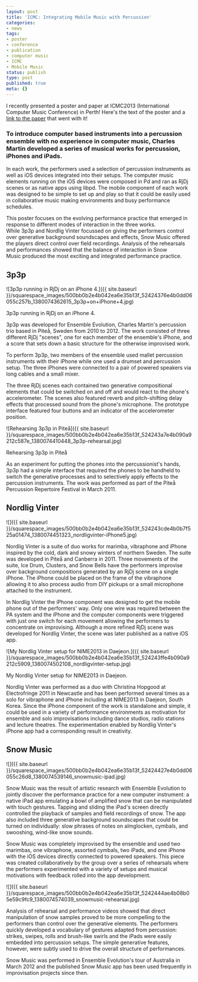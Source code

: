 ```yaml
---
layout: post
title: 'ICMC: Integrating Mobile Music with Percussion'
categories:
- news
tags:
- poster
- conference
- publication
- computer music
- ICMC
- Mobile Music
status: publish
type: post
published: true
meta: {}
---
```


I recently presented a poster and paper at ICMC2013 (International Computer Music Conference) in Perth! Here's the text of the poster and a [link to the paper](/s/Martin-Integrating-Mobile-Music-with-Percussion.pdf) that went with it!

### To introduce computer based instruments into a percussion ensemble with no experience in computer music, Charles Martin developed a series of musical works for percussion, iPhones and iPads.

In each work, the performers used a selection of percussion instruments as well as iOS devices integrated into their setups. The computer music elements running on the iOS devices were composed in Pd and ran as RjDj scenes or as native apps using libpd. The mobile component of each work was designed to be simple to set up and play so that it could be easily used in collaborative music making environments and busy performance schedules.

This poster focuses on the evolving performance practice that emerged in response to different modes of interaction in the three works. While 3p3p and Nordlig Vinter focussed on giving the performers control over generative background soundscapes and effects, Snow Music offered the players direct control over field recordings. Analysis of the rehearsals and performances showed that the balance of interaction in Snow Music produced the most exciting and integrated performance practice.

## **3p3p**
       
![3p3p running in RjDj on an iPhone 4.]({{ site.baseurl }}/squarespace_images/500bb0b2e4b042ea6e35b13f_52424376e4b0dd06055c257b_1380074362615_3p3p+on+iPhone+4.jpg) 

3p3p running in RjDj on an iPhone 4. 
  
3p3p was developed for Ensemble Evolution, Charles Martin's percussion trio based in Piteå, Sweden from 2010 to 2012. The work consisted of three different RjDj "scenes", one for each member of the ensemble's iPhone, and a score that sets down a basic structure for the otherwise improvised work.

To perform 3p3p, two members of the ensemble used mallet percussion instruments with their iPhone while one used a drumset and percussion setup. The three iPhones were connected to a pair of powered speakers via long cables and a small mixer.

The three RjDj scenes each contained two generative compositional elements that could be switched on and off and would react to the phone's accelerometer. The scenes also featured reverb and pitch-shifting delay effects that processed sound from the phone's microphone. The prototype interface featured four buttons and an indicator of the accelerometer position.

![Rehearsing 3p3p in Piteå]({{ site.baseurl }}/squarespace_images/500bb0b2e4b042ea6e35b13f_524243a7e4b090a9212c587e_1380074410448_3p3p-rehearsal.jpg) 

Rehearsing 3p3p in Piteå 

As an experiment for putting the phones into the percussionist's hands, 3p3p had a simple interface that required the phones to be handheld to switch the generative processes and to selectively apply effects to the percussion instruments. The work was performed as part of the Piteå Percussion Repertoire Festival in March 2011.

## Nordlig Vinter
   
![]({{ site.baseurl }}/squarespace_images/500bb0b2e4b042ea6e35b13f_524243cde4b0b7f525a01474_1380074451323_nordligvinter-iPhone5.jpg)

Nordlig Vinter is a suite of duo works for marimba, vibraphone and iPhone inspired by the cold, dark and snowy winters of northern Sweden. The suite was developed in Piteå and Canberra in 2011. Three movements of the suite, Ice Drum, Clusters, and Snow Bells have the performers improvise over background compositions generated by an RjDj scene on a single iPhone. The iPhone could be placed on the frame of the vibraphone allowing it to also process audio from DIY pickups or a small microphone attached to the instrument.

In Nordlig Vinter the iPhone component was designed to get the mobile phone out of the performers' way. Only one wire was required between the PA system and the iPhone and the computer components were triggered with just one switch for each movement allowing the performers to concentrate on improvising. Although a more refined RjDj scene was developed for Nordlig Vinter, the scene was later published as a native iOS app. 
       
![My Nordlig Vinter setup for NIME2013 in Daejeon.]({{ site.baseurl }}/squarespace_images/500bb0b2e4b042ea6e35b13f_524243ffe4b090a9212c5909_1380074502108_nordligvinter-setup.jpg) 

My Nordlig Vinter setup for NIME2013 in Daejeon.
  
Nordlig Vinter was performed as a duo with Christina Hopgood at Electrofringe 2011 in Newcastle and has been performed several times as a solo for vibraphone and iPhone including at NIME2013 in Daejeon, South Korea. Since the iPhone component of the work is standalone and simple, it could be used in a variety of performance environments as motivation for ensemble and solo improvisations including dance studios, radio stations and lecture theatres. The experimentation enabled by Nordlig Vinter's iPhone app had a corresponding result in creativity.

## Snow Music
   
![]({{ site.baseurl }}/squarespace_images/500bb0b2e4b042ea6e35b13f_52424427e4b0dd06055c26d8_1380074539146_snowmusic-ipad.jpg)

Snow Music was the result of artistic research with Ensemble Evolution to jointly discover the performance practice for a new computer instrument: a native iPad app emulating a bowl of amplified snow that can be manipulated with touch gestures. Tapping and sliding the iPad's screen directly controlled the playback of samples and field recordings of snow. The app also included three generative background soundscapes that could be turned on individually: slow phrases of notes on almglocken, cymbals, and swooshing, wind-like snow sounds.

Snow Music was completely improvised by the ensemble and used two marimbas, one vibraphone, assorted cymbals, two iPads, and one iPhone with the iOS devices directly connected to powered speakers. This piece was created collaboratively by the group over a series of rehearsals where the performers experimented with a variety of setups and musical motivations with feedback rolled into the app development.

![]({{ site.baseurl }}/squarespace_images/500bb0b2e4b042ea6e35b13f_5242444ae4b08b05e59c9fc9_1380074574039_snowmusic-rehearsal.jpg)

Analysis of rehearsal and performance videos showed that direct manipulation of snow samples proved to be more compelling to the performers than control over the generative elements. The performers quickly developed a vocabulary of gestures adapted from percussion: strikes, swipes, rolls and brush-like swirls and the iPads were easily embedded into percussion setups. The simple generative features, however, were subtly used to drive the overall structure of performances.

Snow Music was performed in Ensemble Evolution's tour of Australia in March 2012 and the published 
Snow Music app has been used frequently in improvisation projects since then. 
